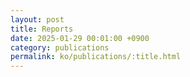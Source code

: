 ```yaml
---
layout: post
title: Reports
date: 2025-01-29 00:01:00 +0900
category: publications
permalink: ko/publications/:title.html
---
```



